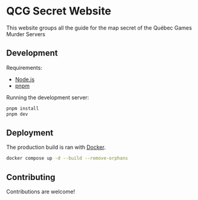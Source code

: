 # QCG Secret Website

This website groups all the guide for the map secret of the Québec Games Murder Servers

## Development

Requirements:

- [Node.js](https://nodejs.org/en/download/)
- [pnpm](https://pnpm.io/installation)

Running the development server:

```bash
pnpm install
pnpm dev
```

## Deployment

The production build is ran with [Docker](https://www.docker.com/).

```bash
docker compose up -d --build --remove-orphans
```

## Contributing

Contributions are welcome!

